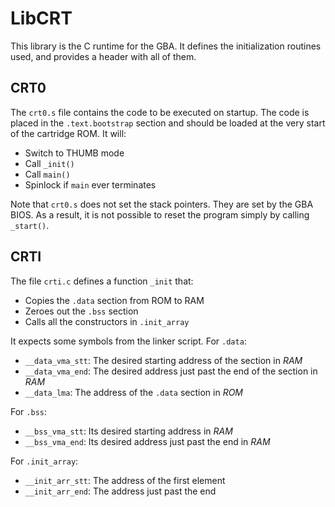 # LibCRT

This library is the C runtime for the GBA. It defines the initialization
routines used, and provides a header with all of them.


## CRT0

The `crt0.s` file contains the code to be executed on startup. The code is
placed in the `.text.bootstrap` section and should be loaded at the very start
of the cartridge ROM. It will:
* Switch to THUMB mode
* Call `_init()`
* Call `main()`
* Spinlock if `main` ever terminates

Note that `crt0.s` does not set the stack pointers. They are set by the GBA
BIOS. As a result, it is not possible to reset the program simply by calling
`_start()`.


## CRTI

The file `crti.c` defines a function `_init` that:
* Copies the `.data` section from ROM to RAM
* Zeroes out the `.bss` section
* Calls all the constructors in `.init_array`

It expects some symbols from the linker script. For `.data`:
* `__data_vma_stt`: The desired starting address of the section in *RAM*
* `__data_vma_end`: The desired address just past the end of the section in
  *RAM*
* `__data_lma`: The address of the `.data` section in *ROM*

For `.bss`:
* `__bss_vma_stt`: Its desired starting address in *RAM*
* `__bss_vma_end`: Its desired address just past the end in *RAM*

For `.init_array`:
* `__init_arr_stt`: The address of the first element
* `__init_arr_end`: The address just past the end
